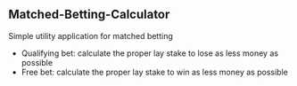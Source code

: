 ## Matched-Betting-Calculator

Simple utility application for matched betting

-	Qualifying bet: calculate the proper lay stake to lose as less money as possible
-	Free bet: calculate the proper lay stake to win as less money as possible
